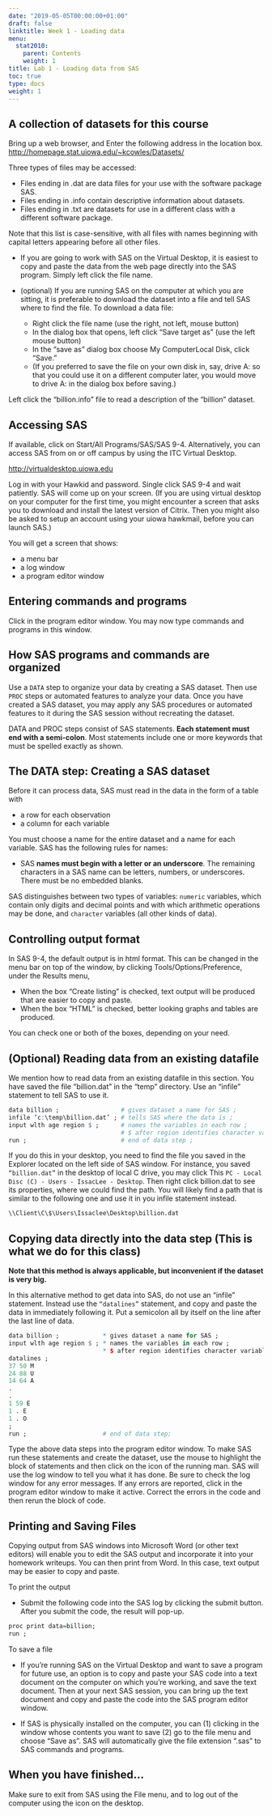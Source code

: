 ```yaml
---
date: "2019-05-05T00:00:00+01:00"
draft: false
linktitle: Week 1 - Loading data
menu:
  stat2010:
    parent: Contents
    weight: 1
title: Lab 1 - Loading data from SAS
toc: true
type: docs
weight: 1
---
```


## A collection of datasets for this course

Bring up a web browser, and Enter the following address in the location box.
http://homepage.stat.uiowa.edu/~kcowles/Datasets/

Three types of files may be accessed:

- Files ending in .dat are data files for your use with the software package SAS.
- Files ending in .info contain descriptive information about datasets.
- Files ending in .txt are datasets for use in a different class with a different software package.

Note that this list is case-sensitive, with all files with names beginning with capital letters appearing before all other files.

- If you are going to work with SAS on the Virtual Desktop, it is easiest to copy and paste the data from the web page directly into the SAS program. Simply left click the file name.

- (optional) If you are running SAS on the computer at which you are sitting, it is preferable to download the dataset into a file and tell SAS where to find the file. To download a data file:

  - Right click the file name (use the right, not left, mouse button)
  - In the dialog box that opens, left click “Save target as” (use the left mouse button)
  - In the “save as” dialog box choose My ComputerLocal Disk, click “Save.”
  - (If you preferred to save the file on your own disk in, say, drive A: so that you could use it on a different computer later, you would move to drive A: in the dialog box before saving.)

Left click the “billion.info” file to read a description of the “billion” dataset.

## Accessing SAS

If available, click on Start/All Programs/SAS/SAS 9-4. Alternatively, you can access SAS from on or off campus by using the ITC Virtual Desktop.

http://virtualdesktop.uiowa.edu

Log in with your Hawkid and password. Single click SAS 9-4 and wait patiently. SAS will come up on your screen. (If you are using virtual desktop on your computer for the first time, you might encounter a screen that asks you to download and install the latest version of Citrix. Then you might also be asked to setup an account using your uiowa hawkmail, before you can launch SAS.)

You will get a screen that shows:

- a menu bar
- a log window
- a program editor window

## Entering commands and programs

Click in the program editor window. You may now type commands and programs in this window.

## How SAS programs and commands are organized

Use a `DATA` step to organize your data by creating a SAS dataset. Then use `PROC` steps or automated features to analyze your data. Once you have created a SAS dataset, you may apply any SAS procedures or automated features to it during the SAS session without recreating the dataset.

DATA and PROC steps consist of SAS statements. **Each statement must end with a semi-colon**. Most statements include one or more keywords that must be spelled exactly as shown.

## The DATA step: Creating a SAS dataset

Before it can process data, SAS must read in the data in the form of a table with

- a row for each observation
- a column for each variable

You must choose a name for the entire dataset and a name for each variable. SAS has the following rules for names:

- SAS **names must begin with a letter or an underscore**. The remaining characters in a SAS name can be letters, numbers, or underscores. There must be no embedded blanks.

SAS distinguishes between two types of variables: `numeric` variables, which contain only digits and decimal points and with which arithmetic operations may be done, and `character` variables (all other kinds of data).

## Controlling output format

In SAS 9-4, the default output is in html format. This can be changed in the menu bar on top of the window, by clicking Tools/Options/Preference, under the Results menu,

- When the box “Create listing” is checked, text output will be produced that are easier to copy and paste.
- When the box “HTML” is checked, better looking graphs and tables are produced.

You can check one or both of the boxes, depending on your need.

## (Optional) Reading data from an existing datafile

We mention how to read data from an existing datafile in this section. You have saved the file “billion.dat” in the “temp” directory. Use an “infile” statement to tell SAS to use it.

```r
data billion ;                 # gives dataset a name for SAS ;
infile ’c:\temp\billion.dat’ ; # tells SAS where the data is ;
input wlth age region $ ;      # names the variables in each row ;
                               # $ after region identifies character variable ;
run ;                          # end of data step ;
```

If you do this in your desktop, you need to find the file you saved in the Explorer located on the left side of SAS window. For instance, you saved `“billion.dat”` in the desktop of local C drive, you may click This `PC - Local Disc (C) - Users - IssacLee - Desktop`. Then right click billion.dat to see its properties, where we could find the path. You will likely find a path that is similar to the following one and use it in you infile statement instead.

```bash
\\Client\C\$\Users\Issaclee\Desktop\billion.dat
```

## Copying data directly into the data step (This is what we do for this class)

**Note that this method is always applicable, but inconvenient if the dataset is very big.**

In this alternative method to get data into SAS, do not use an “infile” statement. Instead use the `“datalines”` statement, and copy and paste the data in immediately following it. Put a semicolon all by itself on the line after the last line of data.

```r
data billion ;            * gives dataset a name for SAS ;
input wlth age region $ ; * names the variables in each row ;
                          * $ after region identifies character variable;
datalines ;
37 50 M
24 88 U
14 64 A
.
.
1 59 E
1 . E
1 . O
;
run ;                     # end of data step;
```

Type the above data steps into the program editor window. To make SAS run these statements and create the dataset, use the mouse to highlight the block of statements and then click on the icon of the running man. SAS will use the log window to tell you what it has done. Be sure to check the log window for any error messages. If any errors are reported, click in the program editor window to make it active. Correct the errors in the code and then rerun the block of code.

## Printing and Saving Files

Copying output from SAS windows into Microsoft Word (or other text editors) will enable you to edit the SAS output and incorporate it into your homework writeups. You can then print from Word. In this case, text output may be easier to copy and paste.

To print the output

- Submit the following code into the SAS log by clicking the submit button. After you submit the code, the result will pop-up.

```r
proc print data=billion;
run ;
```

To save a file

- If you’re running SAS on the Virtual Desktop and want to save a program for future use, an option is to copy and paste your SAS code into a text document on the computer on which you’re working, and save the text document. Then at your next SAS session, you can bring up the text document and copy and paste the code into the SAS program editor window.

- If SAS is physically installed on the computer, you can (1) clicking in the window whose contents you want to save (2) go to the file menu and choose “Save as”. SAS will automatically give the file extension “.sas” to SAS commands and programs.

## When you have finished...

Make sure to exit from SAS using the File menu, and to log out of the computer using the
icon on the desktop.
